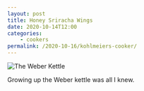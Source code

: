 ```yaml
---
layout: post
title: Honey Sriracha Wings
date: 2020-10-14T12:00
categories:
    - cookers
permalink: /2020-10-16/kohlmeiers-cooker/
---
```

![The Weber Kettle](https://product-images.weber.com/Grill-Images/Charcoal/14401001AC_REV.png)

Growing up the Weber kettle was all I knew.